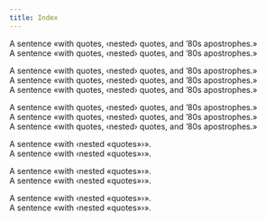 ```yaml
---
title: Index
---
```


A sentence «with quotes, ‹nested› quotes, and ’80s apostrophes.»  
A sentence «with quotes, ‹nested› quotes, and ’80s apostrophes.»

A sentence «with quotes, ‹nested› quotes, and ’80s apostrophes.»  
A sentence «with quotes, ‹nested› quotes, and ’80s apostrophes.»  
A sentence «with quotes, ‹nested› quotes, and ’80s apostrophes.»

A sentence «with quotes, ‹nested› quotes, and ’80s apostrophes.»  
A sentence «with quotes, ‹nested› quotes, and ’80s apostrophes.»  
A sentence «with quotes, ‹nested› quotes, and ’80s apostrophes.»

A sentence «with ‹nested «quotes»›».  
A sentence «with ‹nested «quotes»›».

A sentence «with ‹nested «quotes»›».  
A sentence «with ‹nested «quotes»›».

A sentence «with ‹nested «quotes»›».  
A sentence «with ‹nested «quotes»›».
